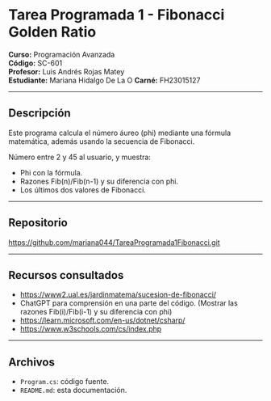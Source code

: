# Tarea Programada 1 - Fibonacci Golden Ratio

**Curso:** Programación Avanzada  
**Código:** SC-601  
**Profesor:** Luis Andrés Rojas Matey  
**Estudiante:** Mariana Hidalgo De La O
**Carné:** FH23015127 

---

## Descripción

Este programa calcula el número áureo (phi) mediante una fórmula matemática, además usando la secuencia de Fibonacci.

Número entre 2 y 45 al usuario, y muestra:

- Phi con la fórmula.
- Razones Fib(n)/Fib(n-1) y su diferencia con phi.
- Los últimos dos valores de Fibonacci.

---

## Repositorio

https://github.com/mariana044/TareaProgramada1Fibonacci.git

---

## Recursos consultados

- https://www2.ual.es/jardinmatema/sucesion-de-fibonacci/
- ChatGPT para comprensión en una parte del código. (Mostrar las razones Fib(i)/Fib(i-1) y su diferencia con phi)
- https://learn.microsoft.com/en-us/dotnet/csharp/
- https://www.w3schools.com/cs/index.php

---

## Archivos

- `Program.cs`: código fuente.
- `README.md`: esta documentación.
